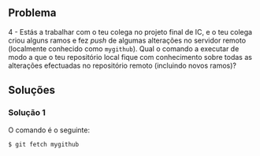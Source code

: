 ## Problema

4 - Estás a trabalhar com o teu colega no projeto final de IC, e o teu colega
criou alguns ramos e fez _push_ de algumas alterações no servidor remoto
(localmente conhecido como `mygithub`). Qual o comando a executar de modo a que
o teu repositório local fique com conhecimento sobre todas as alterações
efectuadas no repositório remoto (incluindo novos ramos)?

## Soluções

### Solução 1

O comando é o seguinte:

```
$ git fetch mygithub
```
